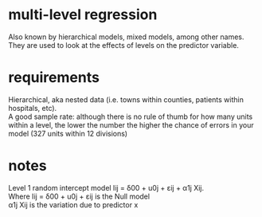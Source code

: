# multi-level regression
Also known by hierarchical models, mixed models, among other names.  
They are used to look at the effects of levels on the predictor variable. 

# requirements 
Hierarchical, aka nested data (i.e. towns within counties, patients within hospitals, etc). </BR>
A good sample rate: although there is no rule of thumb for how many units within a level, the lower the number the higher the chance of errors in your model (327 units within 12 divisions)

# notes
Level 1 random intercept model
Iij = δ00 + u0j + εij + α1j Xij.</BR>
Where Iij = δ00 + u0j + εij is the  Null model </BR>
α1j Xij is the variation due to predictor x
